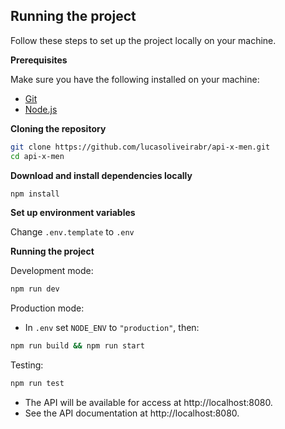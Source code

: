 ## <a name="running-the-project">Running the project</a>

Follow these steps to set up the project locally on your machine.

**Prerequisites**

Make sure you have the following installed on your machine:

- [Git](https://git-scm.com/)
- [Node.js](https://nodejs.org/en)

**Cloning the repository**

```bash
git clone https://github.com/lucasoliveirabr/api-x-men.git
cd api-x-men
```

**Download and install dependencies locally**

```bash
npm install
```

**Set up environment variables**

Change `.env.template` to `.env`

**Running the project**

Development mode:
```bash
npm run dev
```

Production mode:
- In `.env` set `NODE_ENV` to `"production"`, then:
```bash
npm run build && npm run start
```

Testing:
```bash
npm run test
```

- The API will be available for access at http://localhost:8080.
- See the API documentation at http://localhost:8080.